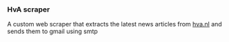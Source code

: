 ### HvA scraper
A custom web scraper that extracts the latest news articles from [hva.nl](https://hva.nl) and sends them to gmail using smtp 

